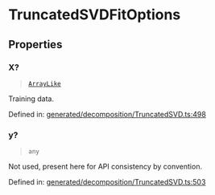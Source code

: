 # TruncatedSVDFitOptions

## Properties

### X?

> [`ArrayLike`](../types/ArrayLike.md)

Training data.

Defined in:  [generated/decomposition/TruncatedSVD.ts:498](https://github.com/transitive-bullshit/scikit-learn-ts/blob/122b3c0/packages/sklearn/src/generated/decomposition/TruncatedSVD.ts#L498)

### y?

> `any`

Not used, present here for API consistency by convention.

Defined in:  [generated/decomposition/TruncatedSVD.ts:503](https://github.com/transitive-bullshit/scikit-learn-ts/blob/122b3c0/packages/sklearn/src/generated/decomposition/TruncatedSVD.ts#L503)
